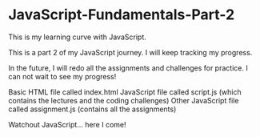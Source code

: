 # JavaScript-Fundamentals-Part-2
This is my learning curve with JavaScript.

This is a part 2 of my JavaScript journey. I will keep tracking my progress.

In the future, I will redo all the assignments and challenges for practice. I can not wait to see my progress!

Basic HTML file called index.html
JavaScript file called script.js (which contains the lectures and the coding challenges)
Other JavaScript file called assignment.js (contains all the assignments)

Watchout JavaScript... here I come!
